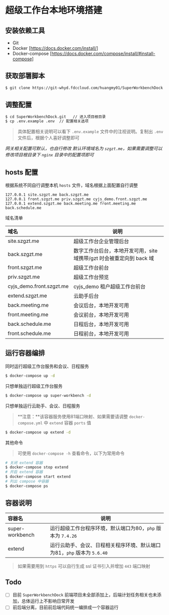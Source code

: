 # 超级工作台本地环境搭建

## 安装依赖工具

- Git
- Docker [https://docs.docker.com/install/]
- Docker-compose [https://docs.docker.com/compose/install/#install-compose]

## 获取部署脚本

```bash
$ git clone https://git-whyd.fdccloud.com/huangmy01/SuperWorkbenchDock.git
```

## 调整配置

```bash
$ cd SuperWorkbenchDock.git   // 进入项目根目录
$ cp .env.example .env  // 配置相关选项
```

> 具体配置相关说明可以看下 `.env.example` 文件中的注视说明。复制出 `.env` 文件后，根据个人喜好调整即可

*网关相关配置可默认，也自行修改*
*默认环境域名为 `szgzt.me`，如果需要调整可以修改项目根目录下 `nginx` 目录中的配置项即可*

## hosts 配置

根据系统不同自行调整本机 `hosts` 文件，域名根据上面配置自行调整

```
127.0.0.1 site.szgzt.me back.szgzt.me 
127.0.0.1 front.szgzt.me priv.szgzt.me cyjs_demo.front.szgzt.me
127.0.0.1 extend.szgzt.me back.meeting.me front.meeting.me back.schedule.me
```

域名清单

| 域名 | 说明 |
|:--|---|
| site.szgzt.me | 超级工作台企业管理后台 |
| back.szgzt.me | 数字工作台后台，本地开发可用，site域携带/gzt 时会被重定向到 back 域 |
| front.szgzt.me | 超级工作台前台 |
| priv.szgzt.me | 超级工作台预览 |
| cyjs_demo.front.szgzt.me | cyjs_demo 租户超级工作台前台 |
| extend.szgzt.me | 云助手后台 |
| back.meeting.me | 会议后台，本地开发可用 |
| front.meeting.me | 会议前台，本地开发可用 |
| back.schedule.me | 日程后台，本地开发可用 |
| front.schedule.me | 日程前台，本地开发可用 |

## 运行容器编排

同时运行超级工作台服务和会议、日程服务

```bash
$ docker-compose up -d
```

只想单独运行超级工作台服务

```bash
$ docker-compose up super-workbench -d
```

只想单独运行云助手、会议、日程服务

> **注意：**该容器服务使用81端口映射、如果需要请调整 `docker-compose.yml` 中 `extend` 容器 `ports` 值

```bash
$ docker-compose up extend -d
```

其他命令

> 可使用 `docker-compose -h` 查看命令，以下为常用命令

```bash
# 关闭 extend 容器
$ docker-compose stop extend
# 开启 extend 容器
$ docker-compose start extend
# 列出 compose 中容器
$ docker-compose ps
```

## 容器说明

| 容器名 | 说明 |
|:--|---|
| super-workbench | 运行超级工作台程序环境，默认端口为80，`php` 版本为 `7.4.26` |
| extend | 运行云助手、会议、日程相关程序环境、默认端口为81，`php` 版本为 `5.6.40` |

> 如果需要用到 `https` 可以自行生成 ssl 证书引入并增加 `443` 端口映射

## Todo

- [ ] 目前 `SuperWorkbenchDock` 前端项目未全部添加上，后端计划任务相关也未添加，总体运行上不影响日常开发
- [ ] 前后端分离，目前前后端代码统一编排成一个容器运行